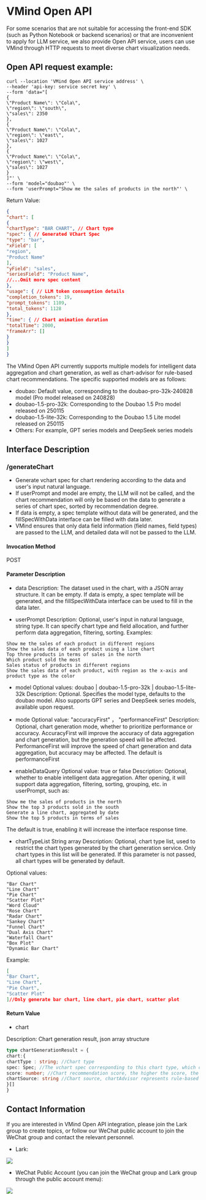 # VMind Open API
For some scenarios that are not suitable for accessing the front-end SDK (such as Python Notebook or backend scenarios) or that are inconvenient to apply for LLM service, we also provide Open API service, users can use VMind through HTTP requests to meet diverse chart visualization needs.

## Open API request example:
```curl
curl --location 'VMind Open API service address' \
--header 'api-key: service secret key' \
--form 'data="[
{
\"Product Name\": \"Cola\",
\"region\": \"south\",
\"sales\": 2350
},
{
\"Product Name\": \"Cola\",
\"region\": \"east\",
\"sales\": 1027
},
{
\"Product Name\": \"Cola\",
\"region\": \"west\",
\"sales\": 1027
}
]"' \
--form 'model="doubao"' \
--form 'userPrompt="Show me the sales of products in the north"' \
```

Return Value:
```json
{
"chart": [
{
"chartType": "BAR CHART", // Chart type
"spec": { // Generated VChart Spec
"type": "bar",
"xField": [
"region",
"Product Name"
],
"yField": "sales",
"seriesField": "Product Name",
//...Omit more spec content
},
"usage": { // LLM token consumption details
"completion_tokens": 19,
"prompt_tokens": 1109,
"total_tokens": 1128
},
"time": { // Chart animation duration
"totalTime": 2000,
"frameArr": []
}
}
]
}
```

The VMind Open API currently supports multiple models for intelligent data aggregation and chart generation, as well as chart-advisor for rule-based chart recommendations. The specific supported models are as follows:
- doubao: Default value, corresponding to the doubao-pro-32k-240828 model (Pro model released on 240828)
- doubao-1.5-pro-32k: Corresponding to the Doubao 1.5 Pro model released on 250115
- doubao-1.5-lite-32k: Corresponding to the Doubao 1.5 Lite model released on 250115
- Others: For example, GPT series models and DeepSeek series models

## Interface Description
### /generateChart
- Generate vchart spec for chart rendering according to the data and user's input natural language.
- If userPrompt and model are empty, the LLM will not be called, and the chart recommendation will only be based on the data to generate a series of chart spec, sorted by recommendation degree.
- If data is empty, a spec template without data will be generated, and the fillSpecWithData interface can be filled with data later.
- VMind ensures that only data field information (field names, field types) are passed to the LLM, and detailed data will not be passed to the LLM.
#### Invocation Method
POST
#### Parameter Description
- data
Description: The dataset used in the chart, with a JSON array structure. It can be empty. If data is empty, a spec template will be generated, and the fillSpecWithData interface can be used to fill in the data later.

- userPrompt
Description: Optional, user's input in natural language, string type. It can specify chart type and field allocation, and further perform data aggregation, filtering, sorting.
Examples:
```
Show me the sales of each product in different regions
Show the sales data of each product using a line chart
Top three products in terms of sales in the north
Which product sold the most
Sales status of products in different regions
Show the sales data of each product, with region as the x-axis and product type as the color
```

- model
Optional values: doubao | doubao-1.5-pro-32k | doubao-1.5-lite-32k
Description: Optional. Specifies the model type, defaults to the doubao model. Also supports GPT series and DeepSeek series models, available upon request.

- mode
Optional value: "accuracyFirst" ， "performanceFirst"
Description: Optional, chart generation mode, whether to prioritize performance or accuracy. AccuracyFirst will improve the accuracy of data aggregation and chart generation, but the generation speed will be affected. PerformanceFirst will improve the speed of chart generation and data aggregation, but accuracy may be affected. The default is performanceFirst

- enableDataQuery
Optional value: true or false
Description: Optional, whether to enable intelligent data aggregation. After opening, it will support data aggregation, filtering, sorting, grouping, etc. in userPrompt, such as:
```
Show me the sales of products in the north
Show the top 3 products sold in the south
Generate a line chart, aggregated by date
Show the top 5 products in terms of sales
```
The default is true, enabling it will increase the interface response time.

- chartTypeList
String array
Description: Optional, chart type list, used to restrict the chart types generated by the chart generation service. Only chart types in this list will be generated. If this parameter is not passed, all chart types will be generated by default.

Optional values:

```
"Bar Chart"
"Line Chart"
"Pie Chart"
"Scatter Plot"
"Word Cloud"
"Rose Chart"
"Radar Chart"
"Sankey Chart"
"Funnel Chart"
"Dual Axis Chart"
"Waterfall Chart"
"Box Plot"
"Dynamic Bar Chart"
```

Example:
```json
[
"Bar Chart",
"Line Chart",
"Pie Chart",
"Scatter Plot"
]//Only generate bar chart, line chart, pie chart, scatter plot
```

#### Return Value
- chart

Description: Chart generation result, json array structure

```typescript
type chartGenerationResult = {
chart:{
chartType : string; //Chart type
spec: Spec; //The vchart spec corresponding to this chart type, which can be used for front-end rendering
score: number; //Chart recommendation score, the higher the score, the more suitable the current data is for displaying with this type of chart
chartSource: string //Chart source, chartAdvisor represents rule-based chart recommendation, does not call the LLM; if the LLM is called to complete the chart generation, it will be the corresponding model name
}[]
}
```

## Contact Information
If you are interested in VMind Open API integration, please join the Lark group to create topics, or follow our WeChat public account to join the WeChat group and contact the relevant personnel.

- Lark:

<img src="https://lf9-dp-fe-cms-tos.byteorg.com/obj/bit-cloud/vmind/tutorials/open_api_lark_group.png" >

- WeChat Public Account (you can join the WeChat group and Lark group through the public account menu):

![](http://lf9-dp-fe-cms-tos.byteorg.com/obj/bit-cloud/visactor-site/blog/a39d9483e530417ba9a780f4d079c201.gif)

